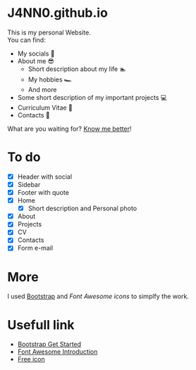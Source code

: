 # J4NN0.github.io

This is my personal Website.  
You can find:
- My socials 👥
- About me 😎
  - Short description about my life 🏊
  - My hobbies 🏎
  - And more
- Some short description of my important projects 💻
- Curriculum Vitae 📃
- Contacts 📧

What are you waiting for? [Know me better](https://j4nn0.github.io.)!

# To do

- [X] Header with social
- [X] Sidebar
- [X] Footer with quote
- [X] Home
  - [X] Short description and Personal photo
- [X] About
- [X] Projects
- [X] CV
- [X] Contacts
- [X] Form e-mail

# More

I used [Bootstrap](https://getbootstrap.com/) and *Font Awesome icons* to simplfy the work.  

# Usefull link

- [Bootstrap Get Started](https://www.w3schools.com/bootstrap/default.asp)
- [Font Awesome Introduction](https://www.w3schools.com/icons/fontawesome_icons_intro.asp)
- [Free icon](https://www.freepik.com/)